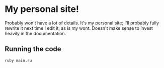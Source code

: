 # My personal site!
Probably won't have a lot of details. It's my personal site; I'll probably fully rewrite it next time I edit it, as is my wont. Doesn't make sense to invest heavily in the documentation.

## Running the code
`ruby main.ru`